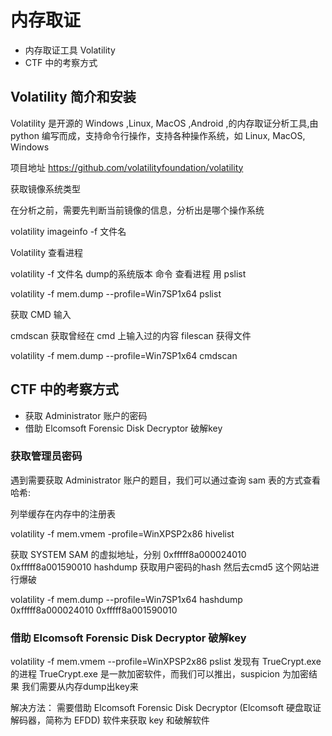 # 内存取证

+ 内存取证工具 Volatility
+ CTF 中的考察方式

## Volatility 简介和安装

Volatility 是开源的 Windows ,Linux, MacOS ,Android ,的内存取证分析工具,由 python 编写而成，支持命令行操作，支持各种操作系统，如 Linux, MacOS, Windows

项目地址 https://github.com/volatilityfoundation/volatility


获取镜像系统类型

在分析之前，需要先判断当前镜像的信息，分析出是哪个操作系统

volatility imageinfo -f 文件名


Volatility 查看进程

volatility -f 文件名 dump的系统版本 命令
查看进程 用 pslist

volatility -f mem.dump --profile=Win7SP1x64 pslist


获取 CMD 输入

cmdscan 获取曾经在 cmd 上输入过的内容
filescan 获得文件

volatility -f mem.dump --profile=Win7SP1x64 cmdscan


## CTF 中的考察方式
+ 获取 Administrator 账户的密码
+ 借助 Elcomsoft Forensic Disk Decryptor 破解key

### 获取管理员密码

遇到需要获取 Administrator 账户的题目，我们可以通过查询 sam 表的方式查看哈希:

列举缓存在内存中的注册表

volatility -f mem.vmem -profile=WinXPSP2x86 hivelist

获取 SYSTEM SAM 的虚拟地址，分别 0xfffff8a000024010 0xfffff8a001590010
hashdump 获取用户密码的hash 然后去cmd5 这个网站进行爆破

volatility -f mem.dump --profile=Win7SP1x64 hashdump 0xfffff8a000024010 0xfffff8a001590010


### 借助 Elcomsoft Forensic Disk Decryptor 破解key

volatility -f mem.vmem --profile=WinXPSP2x86 pslist
发现有 TrueCrypt.exe 的进程 TrueCrypt.exe 是一款加密软件，而我们可以推出，suspicion 为加密结果
我们需要从内存dump出key来


解决方法：
需要借助 Elcomsoft Forensic Disk Decryptor (Elcomsoft 硬盘取证解码器，简称为 EFDD) 软件来获取 key 和破解软件

